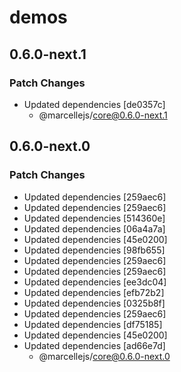 # demos

## 0.6.0-next.1

### Patch Changes

- Updated dependencies [de0357c]
  - @marcellejs/core@0.6.0-next.1

## 0.6.0-next.0

### Patch Changes

- Updated dependencies [259aec6]
- Updated dependencies [259aec6]
- Updated dependencies [514360e]
- Updated dependencies [06a4a7a]
- Updated dependencies [45e0200]
- Updated dependencies [98fb655]
- Updated dependencies [259aec6]
- Updated dependencies [259aec6]
- Updated dependencies [ee3dc04]
- Updated dependencies [efb72b2]
- Updated dependencies [0325b8f]
- Updated dependencies [259aec6]
- Updated dependencies [df75185]
- Updated dependencies [45e0200]
- Updated dependencies [ad66e7d]
  - @marcellejs/core@0.6.0-next.0
